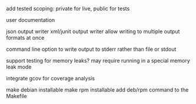 
add tested scoping: private for live, public for tests

user documentation

json output writer
xml/junit output writer
allow writing to multiple output formats at once

command line option to write output to stderr rather than file or stdout

support testing for memory leaks?
	may require running in a special memory leak mode

integrate gcov for coverage analysis

make debian installable
make rpm installable
	add deb/rpm command to the Makefile
